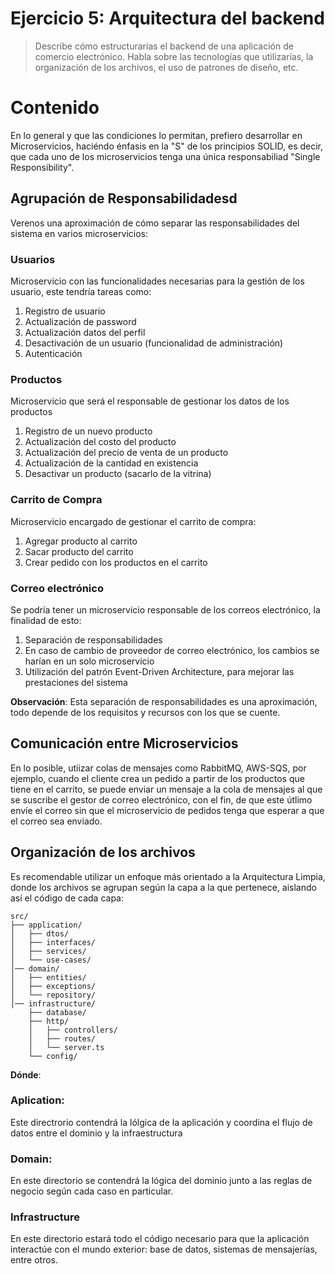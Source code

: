 # Ejercicio 5: Arquitectura del backend

> Describe cómo estructurarías el backend de una aplicación de comercio electrónico. Habla sobre las tecnologías que utilizarías, la organización de los archivos, el uso de patrones de diseño, etc.

# Contenido

En lo general y que las condiciones lo permitan, prefiero desarrollar en Microservicios, haciéndo énfasis en la "S" de los principios SOLID, es decir, que cada uno de los microservicios tenga una única responsabiliad "Single Responsibility".

## Agrupación de Responsabilidadesd

Verenos una aproximación de cómo separar las responsabilidades del sistema en varios microservicios:

### Usuarios

Microservicio con las funcionalidades necesarias para la gestión de los usuario, este tendría tareas como:

1. Registro de usuario
1. Actualización de password
1. Actualización datos del perfil
1. Desactivación de un usuario (funcionalidad de administración)
1. Autenticación

### Productos

Microservicio que será el responsable de gestionar los datos de los productos

1. Registro de un nuevo producto
1. Actualización del costo del producto
1. Actualización del precio de venta de un producto
1. Actualización de la cantidad en existencia
1. Desactivar un producto (sacarlo de la vitrina)

### Carrito de Compra

Microservicio encargado de gestionar el carrito de compra:

1. Agregar producto al carrito
1. Sacar producto del carrito
1. Crear pedido con los productos en el carrito

### Correo electrónico

Se podría tener un microservicio responsable de los correos electrónico, la finalidad de esto:

1. Separación de responsabilidades
1. En caso de cambio de proveedor de correo electrónico, los cambios se harían en un solo microservicio
1. Utilización del patrón Event-Driven Architecture, para mejorar las prestaciones del sistema

**Observación**: Esta separación de responsabilidades es una aproximación, todo depende de los requisitos y recursos con los que se cuente.

## Comunicación entre Microservicios

En lo posible, utiizar colas de mensajes como RabbitMQ, AWS-SQS, por ejemplo, cuando el cliente crea un pedido a partir de los productos que tiene en el carrito, se puede enviar un mensaje a la cola de mensajes al que se suscribe el gestor de correo electrónico, con el fin, de que este útlimo envíe el correo sin que el microservicio de pedidos tenga que esperar a que el correo sea enviado.

## Organización de los archivos

Es recomendable utilizar un enfoque más orientado a la Arquitectura Limpia, donde los archivos se agrupan según la capa a la que pertenece, aislando así el código de cada capa:

```
src/
├── application/
│   ├── dtos/
│   ├── interfaces/
│   ├── services/
│   └── use-cases/
│── domain/
│   ├── entities/
│   ├── exceptions/
│   └── repository/
│── infrastructure/
    ├── database/
    ├── http/
    │   ├── controllers/
    │   ├── routes/
    │   └── server.ts
    └── config/

```

**Dónde**:

### Aplication:

Este directrorio contendrá la lólgica de la aplicación y coordina el flujo de datos entre el dominio y la infraestructura

### Domain:

En este directorio se contendrá la lógica del dominio junto a las reglas de negocio según cada caso en particular.

### Infrastructure

En este directorio estará todo el código necesario para que la aplicación interactúe con el mundo exterior: base de datos, sistemas de mensajerías, entre otros.
